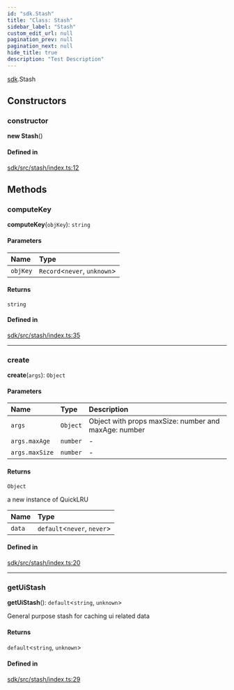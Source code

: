 ```yaml
---
id: "sdk.Stash"
title: "Class: Stash"
sidebar_label: "Stash"
custom_edit_url: null
pagination_prev: null
pagination_next: null
hide_title: true
description: "Test Description"
---
```


[sdk](../modules/sdk.md).Stash

## Constructors

### constructor

**new Stash**()

#### Defined in

[sdk/src/stash/index.ts:12](https://github.com/AKASHAorg/akasha-core/blob/6ca157f7/libs/sdk/src/stash/index.ts#L12)

## Methods

### computeKey

**computeKey**(`objKey`): `string`

#### Parameters

| Name | Type |
| :------ | :------ |
| `objKey` | `Record`<`never`, `unknown`\> |

#### Returns

`string`

#### Defined in

[sdk/src/stash/index.ts:35](https://github.com/AKASHAorg/akasha-core/blob/6ca157f7/libs/sdk/src/stash/index.ts#L35)

___

### create

**create**(`args`): `Object`

#### Parameters

| Name | Type | Description |
| :------ | :------ | :------ |
| `args` | `Object` | Object with props maxSize: number and maxAge: number |
| `args.maxAge` | `number` | - |
| `args.maxSize` | `number` | - |

#### Returns

`Object`

a new instance of QuickLRU

| Name | Type |
| :------ | :------ |
| `data` | `default`<`never`, `never`\> |

#### Defined in

[sdk/src/stash/index.ts:20](https://github.com/AKASHAorg/akasha-core/blob/6ca157f7/libs/sdk/src/stash/index.ts#L20)

___

### getUiStash

**getUiStash**(): `default`<`string`, `unknown`\>

General purpose stash for caching ui related data

#### Returns

`default`<`string`, `unknown`\>

#### Defined in

[sdk/src/stash/index.ts:29](https://github.com/AKASHAorg/akasha-core/blob/6ca157f7/libs/sdk/src/stash/index.ts#L29)
